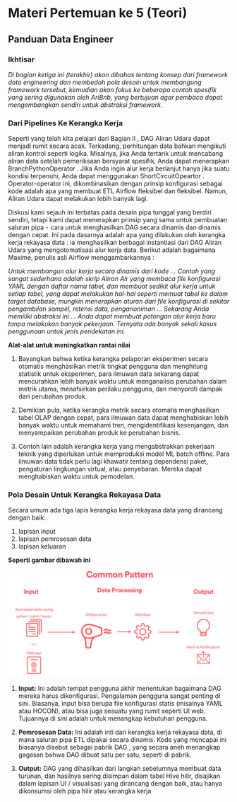 # Materi Pertemuan ke 5 (Teori)

## Panduan Data Engineer 

### Ikhtisar
*Di bagian ketiga ini (terakhir) akan dibahas tentang konsep dari framework data engineering dan membedah pola desain untuk membangung framework tersebut, kemudian akan fokus ke beberapa contoh spesifik yang sering digunakan oleh AriBnb, yang bertujuan agar pembaca dapat mengembangkan sendiri untuk abstraksi framework.*

###  Dari Pipelines Ke Kerangka Kerja
Seperti yang telah kita pelajari dari Bagian II , DAG Aliran Udara dapat menjadi rumit secara acak. Terkadang, perhitungan data bahkan mengikuti aliran kontrol seperti logika. Misalnya, jika Anda tertarik untuk mencabang aliran data setelah pemeriksaan bersyarat spesifik, Anda dapat menerapkan BranchPythonOperator . Jika Anda ingin alur kerja berlanjut hanya jika suatu kondisi terpenuhi, Anda dapat menggunakan ShortCircuitOpeartor . Operator-operator ini, dikombinasikan dengan prinsip konfigurasi sebagai kode adalah apa yang membuat ETL Airflow fleksibel dan fleksibel. Namun, Aliran Udara dapat melakukan lebih banyak lagi.

Diskusi kami sejauh ini terbatas pada desain pipa tunggal yang berdiri sendiri, tetapi kami dapat menerapkan prinsip yang sama untuk pembuatan saluran pipa -  cara untuk menghasilkan DAG secara dinamis dan dinamis dengan cepat. Ini pada dasarnya adalah apa yang dilakukan oleh kerangka kerja rekayasa data : ia menghasilkan berbagai instantiasi dari DAG Aliran Udara yang mengotomatisasi alur kerja data. Berikut adalah bagaimana Maxime, penulis asli Airflow menggambarkannya :

*Untuk membangun alur kerja secara dinamis dari kode ... Contoh yang sangat sederhana adalah skrip Aliran Air yang membaca file   konfigurasi YAML dengan daftar nama tabel, dan membuat sedikit alur kerja untuk setiap tabel, yang dapat melakukan hal-hal seperti memuat tabel ke dalam target database, mungkin menerapkan aturan dari file konfigurasi di sekitar pengambilan sampel, retensi data, penganoniman ... Sekarang Anda memiliki abstraksi ini ... Anda dapat membuat potongan alur kerja baru tanpa melakukan banyak pekerjaan. Ternyata ada banyak sekali kasus penggunaan untuk jenis pendekatan ini.*

**Alat-alat untuk meningkatkan rantai nilai**

1. Bayangkan bahwa ketika kerangka pelaporan eksperimen secara otomatis menghasilkan 
metrik tingkat pengguna dan menghitung statistik untuk eksperimen, para ilmuwan data 
sekarang dapat mencurahkan lebih banyak waktu untuk menganalisis perubahan dalam metrik
utama, menafsirkan perilaku pengguna, dan menyoroti dampak dari perubahan produk.

2. Demikian pula, ketika kerangka metrik secara otomatis menghasilkan tabel OLAP 
dengan cepat, para ilmuwan data dapat menghabiskan lebih banyak waktu untuk memahami
tren, mengidentifikasi kesenjangan, dan menyampaikan perubahan produk ke perubahan 
bisnis.

3. Contoh lain adalah kerangka kerja yang mengabstrakkan pekerjaan teknik yang 
diperlukan untuk memproduksi model ML batch offline. Para ilmuwan data tidak perlu 
lagi khawatir tentang dependensi paket, pengaturan lingkungan virtual, atau 
penyebaran. Mereka dapat menghabiskan waktu untuk pemodelan.

### Pola Desain Untuk Kerangka Rekayasa Data
Secara umum ada tiga lapis kerangka kerja rekayasa data yang dirancang dengan baik: 
1. lapisan input
2. lapisan pemrosesan data
3. lapisan keluaran

**Seperti gambar dibawah ini**

<img src="https://github.com/lourenson10107/img/blob/master/pola desain.png">


1. **Input:** Ini adalah tempat pengguna akhir menentukan bagaimana DAG mereka harus dikonfigurasi. Pengalaman pengguna sangat penting di sini. Biasanya, input bisa berupa file konfigurasi statis (misalnya YAML atau HOCON), atau bisa juga sesuatu yang rumit seperti UI web. Tujuannya di sini adalah untuk menangkap kebutuhan pengguna.

2. **Pemrosesan Data:**  Ini adalah inti dari kerangka kerja rekayasa data, di mana saluran pipa ETL dipakai secara dinamis. Kode yang mencapai ini biasanya disebut sebagai pabrik DAG , yang secara aneh menangkap gagasan bahwa DAG dibuat satu per satu, seperti di pabrik.

3. **Output:** DAG yang dihasilkan dari langkah sebelumnya membuat data turunan, dan hasilnya sering disimpan dalam tabel Hive hilir, disajikan dalam lapisan UI / visualisasi yang dirancang dengan baik, atau hanya dikonsumsi oleh pipa hilir atau kerangka kerja
